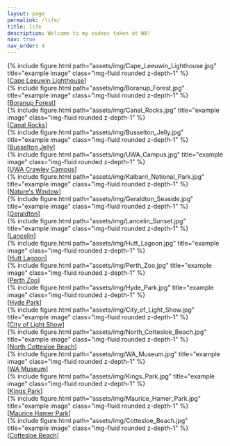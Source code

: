 ```yaml
---
layout: page
permalink: /life/
title: life
description: Welcome to my videos taken at WA!
nav: true
nav_order: 4
---
```


<!-- jt_comment: add a life part -- followed by 1_project and https://blog.csdn.net/weixin_40688217/article/details/96726509
                 each time just add photos on the top -->

<div class="row">
    <div class="col-sm-6 col-md-3 col-lg-3">
        {% include figure.html path="assets/img/Cape_Leeuwin_Lighthouse.jpg" title="example image" class="img-fluid rounded z-depth-1" %}
        <div class="caption">
            [<a href="https://www.bilibili.com/video/BV1KY4y1y74T/?spm_id_from=333.999.0.0" target="_blank">Cape Leeuwin Lighthouse</a>]
        </div>
    </div>
    <div class="col-sm-6 col-md-3 col-lg-3">
        {% include figure.html path="assets/img/Boranup_Forest.jpg" title="example image" class="img-fluid rounded z-depth-1" %}
        <div class="caption">
            [<a href="https://www.bilibili.com/video/BV1k54y1c7Q3/?spm_id_from=333.999.0.0" target="_blank">Boranup Forest</a>]
        </div>
    </div>
    <div class="col-sm-6 col-md-3 col-lg-3">
        {% include figure.html path="assets/img/Canal_Rocks.jpg" title="example image" class="img-fluid rounded z-depth-1" %}
        <div class="caption">
            [<a href="https://www.bilibili.com/video/BV13M411Y7Hm/?spm_id_from=333.999.0.0" target="_blank">Canal Rocks</a>]
        </div>
    </div>
    <div class="col-sm-6 col-md-3 col-lg-3">
        {% include figure.html path="assets/img/Busselton_Jelly.jpg" title="example image" class="img-fluid rounded z-depth-1" %}
        <div class="caption">
            [<a href="https://www.bilibili.com/video/BV1HT41117GU/?spm_id_from=333.999.0.0" target="_blank">Busselton Jelly</a>]
        </div>
    </div>
    <div class="col-sm-6 col-md-3 col-lg-3">
        {% include figure.html path="assets/img/UWA_Campus.jpg" title="example image" class="img-fluid rounded z-depth-1" %}
        <div class="caption">
            [<a href="https://www.bilibili.com/video/BV1nd4y177rL/?spm_id_from=333.999.0.0" target="_blank">UWA Crawley Campus</a>]
        </div>
    </div>
    <div class="col-sm-6 col-md-3 col-lg-3">
        {% include figure.html path="assets/img/Kalbarri_National_Park.jpg" title="example image" class="img-fluid rounded z-depth-1" %}
        <div class="caption">
            [<a href="https://www.bilibili.com/video/BV16G411P7JA/?spm_id_from=333.999.0.0" target="_blank">Nature's Window</a>]
        </div>
    </div>
    <div class="col-sm-6 col-md-3 col-lg-3">
        {% include figure.html path="assets/img/Geraldton_Seaside.jpg" title="example image" class="img-fluid rounded z-depth-1" %}
        <div class="caption">
            [<a href="https://www.bilibili.com/video/BV1Bd4y1e7ph/?spm_id_from=333.999.0.0" target="_blank">Geraldton</a>]
        </div>
    </div>
    <div class="col-sm-6 col-md-3 col-lg-3">
        {% include figure.html path="assets/img/Lancelin_Sunset.jpg" title="example image" class="img-fluid rounded z-depth-1" %}
        <div class="caption">
            [<a href="https://www.bilibili.com/video/BV1Q24y1k7ws/?spm_id_from=333.999.0.0" target="_blank">Lancelin</a>]
        </div>
    </div>
    <div class="col-sm-6 col-md-3 col-lg-3">
        {% include figure.html path="assets/img/Hutt_Lagoon.jpg" title="example image" class="img-fluid rounded z-depth-1" %}
        <div class="caption">
            [<a href="https://www.bilibili.com/video/BV15e411N7F4/?spm_id_from=333.999.0.0" target="_blank">Hutt Lagoon</a>]
        </div>
    </div>
    <div class="col-sm-6 col-md-3 col-lg-3">
        {% include figure.html path="assets/img/Perth_Zoo.jpg" title="example image" class="img-fluid rounded z-depth-1" %}
        <div class="caption">
            [<a href="https://www.bilibili.com/video/BV1qG4y1d795/?spm_id_from=333.999.0.0" target="_blank">Perth Zoo</a>]
        </div>
    </div>
    <div class="col-sm-6 col-md-3 col-lg-3">
        {% include figure.html path="assets/img/Hyde_Park.jpg" title="example image" class="img-fluid rounded z-depth-1" %}
        <div class="caption">
            [<a href="https://www.bilibili.com/video/BV1ED4y1e7yw/?spm_id_from=333.999.0.0" target="_blank">Hyde Park</a>]
        </div>
    </div>
    <div class="col-sm-6 col-md-3 col-lg-3">
        {% include figure.html path="assets/img/City_of_Light_Show.jpg" title="example image" class="img-fluid rounded z-depth-1" %}
        <div class="caption">
            [<a href="https://www.bilibili.com/video/BV1sd4y187u3/?spm_id_from=333.999.0.0" target="_blank">City of Light Show</a>]
        </div>
    </div>
    <div class="col-sm-6 col-md-3 col-lg-3">
        {% include figure.html path="assets/img/North_Cottesloe_Beach.jpg" title="example image" class="img-fluid rounded z-depth-1" %}
        <div class="caption">
            [<a href="https://www.bilibili.com/video/BV1Td4y1c7Kk/?spm_id_from=333.999.0.0" target="_blank">North Cottesloe Beach</a>]
        </div>
    </div>
    <div class="col-sm-6 col-md-3 col-lg-3">
        {% include figure.html path="assets/img/WA_Museum.jpg" title="example image" class="img-fluid rounded z-depth-1" %}
        <div class="caption">
            [<a href="https://www.bilibili.com/video/BV1Jg411a7mW/?spm_id_from=333.999.0.0" target="_blank">WA Museum</a>]
        </div>
    </div>
    <div class="col-sm-6 col-md-3 col-lg-3">
        {% include figure.html path="assets/img/Kings_Park.jpg" title="example image" class="img-fluid rounded z-depth-1" %}
        <div class="caption">
            [<a href="https://www.bilibili.com/video/BV1rB4y1L7HC/?spm_id_from=333.999.0.0" target="_blank">Kings Park</a>]
        </div>
    </div>
    <div class="col-sm-6 col-md-3 col-lg-3">
        {% include figure.html path="assets/img/Maurice_Hamer_Park.jpg" title="example image" class="img-fluid rounded z-depth-1" %}
        <div class="caption">
            [<a href="https://www.bilibili.com/video/BV1ca411U7z8/?spm_id_from=333.999.0.0" target="_blank">Maurice Hamer Park</a>]
        </div>
    </div>
    <div class="col-sm-6 col-md-3 col-lg-3">
        {% include figure.html path="assets/img/Cottesloe_Beach.jpg" title="example image" class="img-fluid rounded z-depth-1" %}
        <div class="caption">
            [<a href="https://www.bilibili.com/video/BV1QW4y1m7Lr/?spm_id_from=333.999.0.0" target="_blank">Cottesloe Beach</a>]
        </div>
    </div>
</div>





